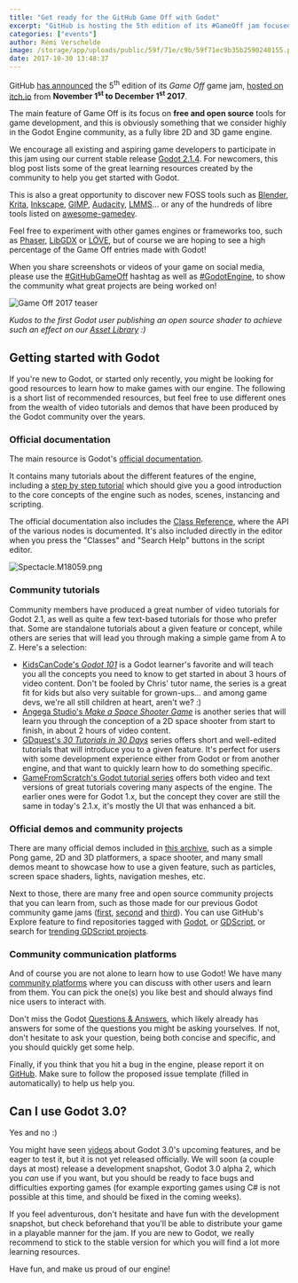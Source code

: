 ```yaml
---
title: "Get ready for the GitHub Game Off with Godot"
excerpt: "GitHub is hosting the 5th edition of its #GameOff jam focused on free and open source tools. As a leading libre 2D and 3D game engine, Godot is a perfect for that jam and it's a great opportunity to give it a try and fall in love with its intuitive yet powerful workflow!"
categories: ["events"]
author: Rémi Verschelde
image: /storage/app/uploads/public/59f/71e/c9b/59f71ec9b35b2590240155.png
date: 2017-10-30 13:48:37
---
```


GitHub [has announced](https://github.com/blog/2451-game-off-our-annual-game-jam-returns-in-november) the 5<sup>th</sup> edition of its *Game Off* game jam, [hosted on itch.io](https://itch.io/jam/game-off-2017) from **November 1<sup>st</sup> to December 1<sup>st</sup> 2017**.

The main feature of Game Off is its focus on **free and open source** tools for game development, and this is obviously something that we consider highly in the Godot Engine community, as a fully libre 2D and 3D game engine.

We encourage all existing and aspiring game developers to participate in this jam using our current stable release [Godot 2.1.4](/download). For newcomers, this blog post lists some of the great learning resources created by the community to help you get started with Godot.

This is also a great opportunity to discover new FOSS tools such as [Blender](https://www.blender.org), [Krita](https://krita.org), [Inkscape](https://inkscape.org), [GIMP](https://www.gimp.org), [Audacity](http://www.audacityteam.org), [LMMS](https://lmms.io/)... or any of the hundreds of libre tools listed on [awesome-gamedev](https://github.com/Calinou/awesome-gamedev).

Feel free to experiment with other games engines or frameworks too, such as [Phaser](http://phaser.io/news/2017/10/game-off), [LibGDX](https://libgdx.badlogicgames.com) or [LÖVE](https://love2d.org), but of course we are hoping to see a high percentage of the Game Off entries made with Godot!

When you share screenshots or videos of your game on social media, please use the [#GitHubGameOff](https://twitter.com/hashtag/GitHubGameOff) hashtag as well as [#GodotEngine](https://twitter.com/hashtag/GodotEngine), to show the community what great projects are being worked on!

![Game Off 2017 teaser](/storage/app/uploads/public/59f/71f/055/59f71f0558d2e508341373.gif)

*Kudos to the first Godot user publishing an open source shader to achieve such an effect on our [Asset Library](https://godotengine.org/asset-library) :)*

## Getting started with Godot

If you're new to Godot, or started only recently, you might be looking for good resources to learn how to make games with our engine. The following is a short list of recommended resources, but feel free to use different ones from the wealth of video tutorials and demos that have been produced by the Godot community over the years.

### Official documentation

The main resource is Godot's [official documentation](http://docs.godotengine.org/en/stable/).

It contains many tutorials about the different features of the engine, including a [step by step tutorial](http://docs.godotengine.org/en/stable/learning/step_by_step/index.html) which should give you a good introduction to the core concepts of the engine such as nodes, scenes, instancing and scripting.

The official documentation also includes the [Class Reference](http://docs.godotengine.org/en/stable/classes/index.html), where the API of the various nodes is documented. It's also included directly in the editor when you press the "Classes" and "Search Help" buttons in the script editor.

![Spectacle.M18059.png](/storage/app/uploads/public/59f/725/a1a/59f725a1a56c2535866153.png)

### Community tutorials

Community members have produced a great number of video tutorials for Godot 2.1, as well as quite a few text-based tutorials for those who prefer that. Some are standalone tutorials about a given feature or concept, while others are series that will lead you through making a simple game from A to Z. Here's a selection:

- [KidsCanCode's *Godot 101*](https://www.youtube.com/playlist?list=PLsk-HSGFjnaFISfGRTXxp65FXOa9UkYc5) is a Godot learner's favorite and will teach you all the concepts you need to know to get started in about 3 hours of video content. Don't be fooled by Chris' tutor name, the series is a great fit for kids but also very suitable for grown-ups... and among game devs, we're all still children at heart, aren't we? :)
- [Angega Studio's *Make a Space Shooter Game*](https://www.youtube.com/playlist?list=PLv3l-oZCXaqkUEqrLsKJIAhAxK_Im6Qew) is another series that will learn you through the conception of a 2D space shooter from start to finish, in about 2 hours of video content.
- [GDquest's *30 Tutorials in 30 Days*](https://www.youtube.com/playlist?list=PLhqJJNjsQ7KEr_YlibZ3SBuzfw9xwGduK) series offers short and well-edited tutorials that will introduce you to a given feature. It's perfect for users with some development experience either from Godot or from another engine, and that want to quickly learn how to do something specific.
- [GameFromScratch's Godot tutorial series](http://www.gamefromscratch.com/page/Godot-Game-Engine-tutorial-series.aspx) offers both video and text versions of great tutorials covering many aspects of the engine. The earlier ones were for Godot 1.x, but the concept they cover are still the same in today's 2.1.x, it's mostly the UI that was enhanced a bit.

### Official demos and community projects

There are many official demos included in [this archive](https://downloads.tuxfamily.org/godotengine/demos/2.1/Godot-Demos-2.1.4-stable.zip), such as a simple Pong game, 2D and 3D platformers, a space shooter, and many small demos meant to showcase how to use a given feature, such as particles, screen space shaders, lights, navigation meshes, etc.

Next to those, there are many free and open source community projects that you can learn from, such as those made for our previous Godot community game jams ([first](https://itch.io/jam/godotjam032016), [second](https://itch.io/jam/godotjam062016) and [third](https://itch.io/jam/godotjam122016)). You can use GitHub's Explore feature to find repositories tagged with [Godot](https://github.com/topics/godot), or [GDScript](https://github.com/topics/gdscript), or search for [trending GDScript projects](https://github.com/trending/gdscript?since=monthly).

### Community communication platforms

And of course you are not alone to learn how to use Godot! We have many [community platforms](https://godotengine.org/community) where you can discuss with other users and learn from them. You can pick the one(s) you like best and should always find nice users to interact with.

Don't miss the Godot [Questions & Answers](https://godotengine.org/qa), which likely already has answers for some of the questions you might be asking yourselves. If not, don't hesitate to ask your question, being both concise and specific, and you should quickly get some help.

Finally, if you think that you hit a bug in the engine, please report it on [GitHub](http://github.com/godotengine/godot). Make sure to follow the proposed issue template (filled in automatically) to help us help you.

## Can I use Godot 3.0?

Yes and no :)

You might have seen [videos](https://www.youtube.com/watch?v=XptlVErsL-o) about Godot 3.0's upcoming features, and be eager to test it, but it is not yet released officially. We will soon (a couple days at most) release a development snapshot, Godot 3.0 alpha 2, which you *can* use if you want, but you should be ready to face bugs and difficulties exporting games (for example exporting games using C# is not possible at this time, and should be fixed in the coming weeks).

If you feel adventurous, don't hesitate and have fun with the development snapshot, but check beforehand that you'll be able to distribute your game in a playable manner for the jam. If you are new to Godot, we really recommend to stick to the stable version for which you will find a lot more learning resources.

Have fun, and make us proud of our engine!
